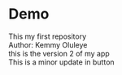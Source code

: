 # Demo
This my first repository
<br>
Author: Kemmy Oluleye 
<br>
this is the version 2 of my app
<br>
This is a minor update in button
